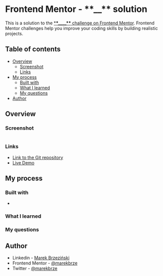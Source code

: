 # Frontend Mentor - **\*\***\_\_**\*\*** solution

This is a solution to the [\***\*\_\_\_\_\*\*** challenge on Frontend Mentor](). Frontend Mentor challenges help you improve your coding skills by building realistic projects.

## Table of contents

- [Overview](#overview)
  - [Screenshot](#screenshot)
  - [Links](#links)
- [My process](#my-process)
  - [Built with](#built-with)
  - [What I learned](#what-i-learned)
  - [My questions](#my-questions)
- [Author](#author)

## Overview

### Screenshot

<!-- TODO -->

![]()

### Links

<!-- TODO -->

- [Link to the Git repository]()
- [Live Demo]()

## My process

### Built with

<!-- TODO -->

-

### What I learned

<!-- TODO -->

### My questions

<!-- TODO -->

## Author

- Linkedin - [Marek Brzeziński](https://www.linkedin.com/in/marekbrzezinski/)
- Frontend Mentor - [@marekbrze](https://www.frontendmentor.io/profile/yourusername)
- Twitter - [@marekbrze](https://www.twitter.com/marekbrze)
